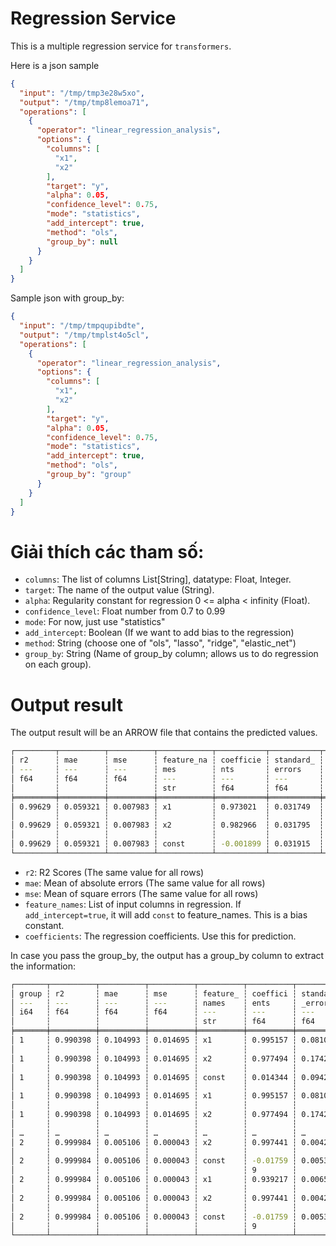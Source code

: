 # Regression Service

This is a multiple regression service for `transformers`.

Here is a json sample
```JSON
{
  "input": "/tmp/tmp3e28w5xo",
  "output": "/tmp/tmp8lemoa71",
  "operations": [
    {
      "operator": "linear_regression_analysis",
      "options": {
        "columns": [
          "x1",
          "x2"
        ],
        "target": "y",
        "alpha": 0.05,
        "confidence_level": 0.75,
        "mode": "statistics",
        "add_intercept": true,
        "method": "ols",
        "group_by": null
      }
    }
  ]
}
```

Sample json with group_by:

```JSON
{
  "input": "/tmp/tmpqupibdte",
  "output": "/tmp/tmplst4o5cl",
  "operations": [
    {
      "operator": "linear_regression_analysis",
      "options": {
        "columns": [
          "x1",
          "x2"
        ],
        "target": "y",
        "alpha": 0.05,
        "confidence_level": 0.75,
        "mode": "statistics",
        "add_intercept": true,
        "method": "ols",
        "group_by": "group"
      }
    }
  ]
}
```

# Giải thích các tham số:

- `columns`: The list of columns List[String], datatype: Float, Integer.
- `target`: The name of the output value (String).
- `alpha`: Regularity constant for regression 0 <= alpha < infinity (Float).
- `confidence_level`: Float number from 0.7 to 0.99
- `mode`: For now, just use "statistics"
- `add_intercept`: Boolean (If we want to add bias to the regression)
- `method`: String (choose one of "ols", "lasso", "ridge", "elastic_net")
- `group_by`: String (Name of group_by column; allows us to do regression on each group).


# Output result
The output result will be an ARROW file that contains the predicted values.

```sh
┌─────────┬──────────┬──────────┬────────────┬───────────┬───────────┬───────────┬───────────┬───────────┬───────────┐
│ r2      ┆ mae      ┆ mse      ┆ feature_na ┆ coefficie ┆ standard_ ┆ t_values  ┆ p_values  ┆ lower_bou ┆ upper_bou │
│ ---     ┆ ---      ┆ ---      ┆ mes        ┆ nts       ┆ errors    ┆ ---       ┆ ---       ┆ nds       ┆ nds       │
│ f64     ┆ f64      ┆ f64      ┆ ---        ┆ ---       ┆ ---       ┆ f64       ┆ f64       ┆ ---       ┆ ---       │
│         ┆          ┆          ┆ str        ┆ f64       ┆ f64       ┆           ┆           ┆ f64       ┆ f64       │
╞═════════╪══════════╪══════════╪════════════╪═══════════╪═══════════╪═══════════╪═══════════╪═══════════╪═══════════╡
│ 0.99629 ┆ 0.059321 ┆ 0.007983 ┆ x1         ┆ 0.973021  ┆ 0.031749  ┆ 30.647082 ┆ 6.2928e-1 ┆ 0.934156  ┆ 1.011886  │
│         ┆          ┆          ┆            ┆           ┆           ┆           ┆ 1         ┆           ┆           │
│ 0.99629 ┆ 0.059321 ┆ 0.007983 ┆ x2         ┆ 0.982966  ┆ 0.031795  ┆ 30.915418 ┆ 5.7904e-1 ┆ 0.944044  ┆ 1.021887  │
│         ┆          ┆          ┆            ┆           ┆           ┆           ┆ 1         ┆           ┆           │
│ 0.99629 ┆ 0.059321 ┆ 0.007983 ┆ const      ┆ -0.001899 ┆ 0.031915  ┆ -0.059504 ┆ 0.953767  ┆ -0.040967 ┆ 0.037169  │
└─────────┴──────────┴──────────┴────────────┴───────────┴───────────┴───────────┴───────────┴───────────┴───────────┘
```

- `r2`: R2 Scores (The same value for all rows)
- `mae`: Mean of absolute errors (The same value for all rows)
- `mse`: Mean of square errors (The same value for all rows)
- `feature_names`: List of input columns in regression. If `add_intercept=true`, it will add `const` to feature_names. This is a bias constant.
- `coefficients`: The regression coefficients. Use this for prediction.



In case you pass the group_by, the output has a group_by column to extract the information:

```sh
┌───────┬──────────┬──────────┬──────────┬──────────┬──────────┬──────────┬──────────┬──────────┬──────────┬─────────┐
│ group ┆ r2       ┆ mae      ┆ mse      ┆ feature_ ┆ coeffici ┆ standard ┆ t_values ┆ p_values ┆ lower_bo ┆ upper_b │
│ ---   ┆ ---      ┆ ---      ┆ ---      ┆ names    ┆ ents     ┆ _errors  ┆ ---      ┆ ---      ┆ unds     ┆ ounds   │
│ i64   ┆ f64      ┆ f64      ┆ f64      ┆ ---      ┆ ---      ┆ ---      ┆ f64      ┆ f64      ┆ ---      ┆ ---     │
│       ┆          ┆          ┆          ┆ str      ┆ f64      ┆ f64      ┆          ┆          ┆ f64      ┆ f64     │
╞═══════╪══════════╪══════════╪══════════╪══════════╪══════════╪══════════╪══════════╪══════════╪══════════╪═════════╡
│ 1     ┆ 0.990398 ┆ 0.104993 ┆ 0.014695 ┆ x1       ┆ 0.995157 ┆ 0.081023 ┆ 12.28236 ┆ 0.006564 ┆ 0.865231 ┆ 1.12508 │
│       ┆          ┆          ┆          ┆          ┆          ┆          ┆ 1        ┆          ┆          ┆ 3       │
│ 1     ┆ 0.990398 ┆ 0.104993 ┆ 0.014695 ┆ x2       ┆ 0.977494 ┆ 0.174269 ┆ 5.609113 ┆ 0.030345 ┆ 0.698042 ┆ 1.25694 │
│       ┆          ┆          ┆          ┆          ┆          ┆          ┆          ┆          ┆          ┆ 6       │
│ 1     ┆ 0.990398 ┆ 0.104993 ┆ 0.014695 ┆ const    ┆ 0.014344 ┆ 0.094274 ┆ 0.152154 ┆ 0.893028 ┆ -0.13683 ┆ 0.16551 │
│       ┆          ┆          ┆          ┆          ┆          ┆          ┆          ┆          ┆          ┆ 9       │
│ 1     ┆ 0.990398 ┆ 0.104993 ┆ 0.014695 ┆ x1       ┆ 0.995157 ┆ 0.081023 ┆ 12.28236 ┆ 0.006564 ┆ 0.865231 ┆ 1.12508 │
│       ┆          ┆          ┆          ┆          ┆          ┆          ┆ 1        ┆          ┆          ┆ 3       │
│ 1     ┆ 0.990398 ┆ 0.104993 ┆ 0.014695 ┆ x2       ┆ 0.977494 ┆ 0.174269 ┆ 5.609113 ┆ 0.030345 ┆ 0.698042 ┆ 1.25694 │
│       ┆          ┆          ┆          ┆          ┆          ┆          ┆          ┆          ┆          ┆ 6       │
│ …     ┆ …        ┆ …        ┆ …        ┆ …        ┆ …        ┆ …        ┆ …        ┆ …        ┆ …        ┆ …       │
│ 2     ┆ 0.999984 ┆ 0.005106 ┆ 0.000043 ┆ x2       ┆ 0.997441 ┆ 0.004279 ┆ 233.1257 ┆ 0.000018 ┆ 0.99058  ┆ 1.00430 │
│       ┆          ┆          ┆          ┆          ┆          ┆          ┆ 65       ┆          ┆          ┆ 2       │
│ 2     ┆ 0.999984 ┆ 0.005106 ┆ 0.000043 ┆ const    ┆ -0.01759 ┆ 0.005344 ┆ -3.29315 ┆ 0.081144 ┆ -0.02616 ┆ -0.0090 │
│       ┆          ┆          ┆          ┆          ┆ 9        ┆          ┆ 4        ┆          ┆ 9        ┆ 3       │
│ 2     ┆ 0.999984 ┆ 0.005106 ┆ 0.000043 ┆ x1       ┆ 0.939217 ┆ 0.006559 ┆ 143.1874 ┆ 0.000049 ┆ 0.928698 ┆ 0.94973 │
│       ┆          ┆          ┆          ┆          ┆          ┆          ┆ 9        ┆          ┆          ┆ 5       │
│ 2     ┆ 0.999984 ┆ 0.005106 ┆ 0.000043 ┆ x2       ┆ 0.997441 ┆ 0.004279 ┆ 233.1257 ┆ 0.000018 ┆ 0.99058  ┆ 1.00430 │
│       ┆          ┆          ┆          ┆          ┆          ┆          ┆ 65       ┆          ┆          ┆ 2       │
│ 2     ┆ 0.999984 ┆ 0.005106 ┆ 0.000043 ┆ const    ┆ -0.01759 ┆ 0.005344 ┆ -3.29315 ┆ 0.081144 ┆ -0.02616 ┆ -0.0090 │
│       ┆          ┆          ┆          ┆          ┆ 9        ┆          ┆ 4        ┆          ┆ 9        ┆ 3       │
└───────┴──────────┴──────────┴──────────┴──────────┴──────────┴──────────┴──────────┴──────────┴──────────┴─────────┘
```
